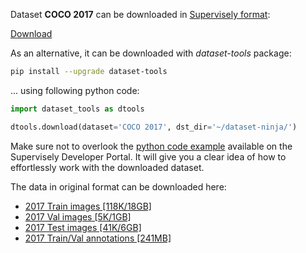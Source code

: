 Dataset **COCO 2017** can be downloaded in [Supervisely format](https://developer.supervisely.com/api-references/supervisely-annotation-json-format):

 [Download](https://assets.supervisely.com/supervisely-supervisely-assets-public/teams_storage/N/K/dy/lDpHtlJFcGg8eA0wCiSpQMs9a1VMt4c2EMKnJ9sGBgPJtYr280DG4Q8UfGPzHD8ymdibOacF2Ma50hFyVJpC2ptAY4gUxkJ4NcckAdktTthZCUFgbefJhegaJ8H5.tar)

As an alternative, it can be downloaded with *dataset-tools* package:
``` bash
pip install --upgrade dataset-tools
```

... using following python code:
``` python
import dataset_tools as dtools

dtools.download(dataset='COCO 2017', dst_dir='~/dataset-ninja/')
```
Make sure not to overlook the [python code example](https://developer.supervisely.com/getting-started/python-sdk-tutorials/iterate-over-a-local-project) available on the Supervisely Developer Portal. It will give you a clear idea of how to effortlessly work with the downloaded dataset.

The data in original format can be downloaded here:

- [2017 Train images [118K/18GB]](http://images.cocodataset.org/zips/train2017.zip)
- [2017 Val images [5K/1GB]](http://images.cocodataset.org/zips/val2017.zip)
- [2017 Test images [41K/6GB]](http://images.cocodataset.org/zips/test2017.zip)
- [2017 Train/Val annotations [241MB]](http://images.cocodataset.org/annotations/annotations_trainval2017.zip)
